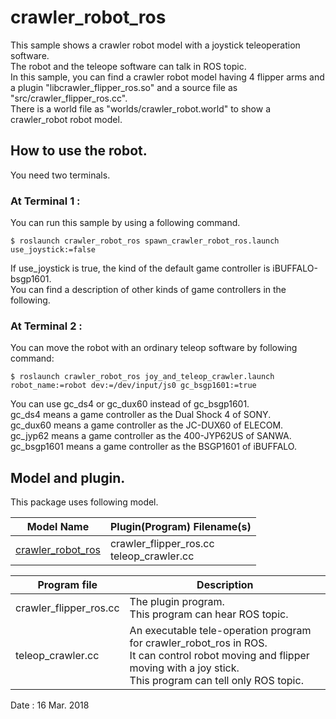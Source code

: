 # crawler_robot_ros  

This sample shows a crawler robot model with a joystick teleoperation software.  
The robot and the teleope software can talk in ROS topic.  
In this sample, you can find a crawler robot model having 4 flipper arms and a plugin "libcrawler_flipper_ros.so" and a source file as "src/crawler_flipper_ros.cc".  
There is a world file as "worlds/crawler_robot.world" to show a crawler_robot robot model.  

## How to use the robot.  
You need two terminals.  

### At Terminal 1 :  
You can run this sample by using a following command.  

    $ roslaunch crawler_robot_ros spawn_crawler_robot_ros.launch use_joystick:=false  

If use_joystick is true, the kind of the default game controller is iBUFFALO-bsgp1601.  
You can find a description of other kinds of game controllers in the following.  

### At Terminal 2 :  
You can move the robot with an ordinary teleop software by following command:  

    $ roslaunch crawler_robot_ros joy_and_teleop_crawler.launch robot_name:=robot dev:=/dev/input/js0 gc_bsgp1601:=true  

You can use gc\_ds4 or gc\_dux60 instead of gc\_bsgp1601.  
gc\_ds4 means a game controller as the Dual Shock 4 of SONY.  
gc\_dux60 means a game controller as the JC-DUX60 of ELECOM.  
gc\_jyp62 means a game controller as the 400-JYP62US of SANWA.  
gc\_bsgp1601 means a game controller as the BSGP1601 of iBUFFALO.  

## Model and plugin.  
This package uses following model.  

|Model Name|Plugin(Program) Filename(s)|
|---|---|
|[crawler_robot_ros](https://github.com/m-shimizu/Samples_Gazebo_ROS/tree/master/models/crawler_robot_ros)|crawler_flipper_ros.cc<br>teleop_crawler.cc|

|Program file|Description|
|---|---|
|crawler_flipper_ros.cc|The plugin program.<br>This program can hear ROS topic.|
|teleop_crawler.cc|An executable tele-operation program for crawler_robot_ros in ROS.<br>It can control robot moving and flipper moving with a joy stick.<br>This program can tell only ROS topic.|

Date : 16 Mar. 2018
